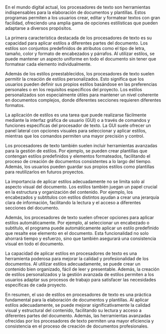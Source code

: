 En el mundo digital actual, los procesadores de texto son herramientas indispensables para la elaboración de documentos y plantillas. Estos programas permiten a los usuarios crear, editar y formatear textos con gran facilidad, ofreciendo una amplia gama de opciones estilísticas que pueden adaptarse a diversos propósitos. 

La primera característica destacada de los procesadores de texto es su capacidad para aplicar estilos a diferentes partes del documento. Los estilos son conjuntos predefinidos de atributos como el tipo de letra, tamaño, color y formato de encabezados y párrafos. Al utilizar estilos, se puede mantener un aspecto uniforme en todo el documento sin tener que formatear cada elemento individualmente.

Además de los estilos preestablecidos, los procesadores de texto suelen permitir la creación de estilos personalizados. Esto significa que los usuarios pueden definir sus propios estilos basándose en las preferencias personales o en los requisitos específicos del proyecto. Los estilos personalizados son especialmente útiles para mantener un nivel coherente en documentos complejos, donde diferentes secciones requieren diferentes formatos.

La aplicación de estilos es una tarea que puede realizarse fácilmente mediante la interfaz gráfica de usuario (GUI) o a través de comandos y funciones específicas del procesador de texto. La GUI suele ofrecer un panel lateral con opciones visuales para seleccionar y aplicar estilos, mientras que los comandos permiten una mayor precisión y control.

Los procesadores de texto también suelen incluir herramientas avanzadas para la gestión de estilos. Por ejemplo, se pueden crear plantillas que contengan estilos predefinidos y elementos formateados, facilitando el proceso de creación de documentos consistentes a lo largo del tiempo. Además, los usuarios pueden guardar sus propios estilos como plantillas para reutilizarlos en futuros proyectos.

La importancia de aplicar estilos adecuadamente no se limita solo al aspecto visual del documento. Los estilos también juegan un papel crucial en la estructura y organización del contenido. Por ejemplo, los encabezados y subtítulos con estilos distintos ayudan a crear una jerarquía clara de información, facilitando la lectura y el acceso a diferentes secciones del documento.

Además, los procesadores de texto suelen ofrecer opciones para aplicar estilos automáticamente. Por ejemplo, al seleccionar un encabezado o subtítulo, el programa puede automáticamente aplicar un estilo predefinido que resalte ese elemento en el documento. Esta funcionalidad no solo ahorrará tiempo y esfuerzo, sino que también asegurará una consistencia visual en todo el documento.

La capacidad de aplicar estilos en procesadores de texto es una herramienta poderosa para mejorar la calidad y profesionalidad de los documentos. Al utilizar estilos adecuadamente, se puede crear un contenido bien organizado, fácil de leer y presentable. Además, la creación de estilos personalizados y la gestión avanzada de estilos permiten a los usuarios adaptar sus procesos de trabajo para satisfacer las necesidades específicas de cada proyecto.

En resumen, el uso de estilos en procesadores de texto es una práctica fundamental para la elaboración de documentos y plantillas. Al aplicar estilos adecuadamente, se puede mejorar significativamente la calidad visual y estructural del contenido, facilitando su lectura y acceso a diferentes partes del documento. Además, las herramientas avanzadas ofrecidas por los procesadores de texto permiten una mayor eficiencia y consistencia en el proceso de creación de documentos profesionales.
